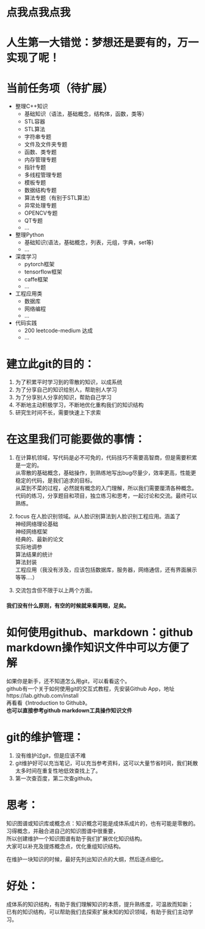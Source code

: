 # 点我点我点我
# 人生第一大错觉：梦想还是要有的，万一实现了呢！  
# 当前任务项（待扩展）    
- 整理C++知识  
  - 基础知识（语法，基础概念，结构体，函数，类等）    
  - STL容器  
  - STL算法  
  - 字符串专题  
  - 文件及文件夹专题  
  - 函数、类专题  
  - 内存管理专题  
  - 指针专题  
  - 多线程管理专题  
  - 模板专题  
  - 数据结构专题  
  - 算法专题（有别于STL算法）  
  - 异常处理专题  
  - OPENCV专题  
  - QT专题  
  - ...
- 整理Python  
  - 基础知识(语法，基础概念，列表，元组，字典，set等)
  - ...
- 深度学习  
  - pytorch框架  
  - tensorflow框架  
  - caffe框架  
  - ...
- 工程应用类  
  - 数据库  
  - 网络编程  
  - ...
- 代码实践  
  - 200 leetcode-medium 达成  
  - ...   
# 建立此git的目的：
1. 为了积累平时学习到的零散的知识，以成系统  
2. 为了分享自己的知识给别人，帮助别人学习  
3. 为了分享别人分享的知识，帮助自己学习  
4. 不断地主动积极学习，不断地优化重构我们的知识结构  
5. 研究生时间不长，需要快速上下求索  

# 在这里我们可能要做的事情：
1. 在计算机领域，写代码是必不可免的，代码技巧不需要高智商，但是需要积累是一定的。  
从零散的基础概念，基础操作，到熟练地写出bug尽量少，效率更高，性能更稳定的代码，是我们追求的目标。  
从菜到不菜的过程，必然就有概念的入门理解，所以我们需要厘清各种概念。  
代码的练习，分享题目和项目，独立练习和思考，一起讨论和交流。最终可以熟练。  

2. focus 在人脸识别领域。从人脸识别算法到人脸识别工程应用。涵盖了  
神经网络理论基础  
神经网络框架  
经典的、最新的论文  
实际地调参  
算法结果的统计  
算法封装  
工程应用（我没有涉及，应该包括数据库，服务器，网络通信，还有界面展示等等....）  

3. 交流包含但不限于以上两个方面。  

#### 我们没有什么原则，有空的时候就来看两眼，足矣。  

# 如何使用github、markdown：github markdown操作知识文件中可以方便了解  
如果你是新手，还不知道怎么用git，可以看看这个。  
github有一个关于如何使用git的交互式教程，先安装Github App，地址https://lab.github.com/install  
再看看《Introduction to Github》。  
**也可以直接参考github markdown工具操作知识文件**  

# git的维护管理：
1. 没有维护过git，但是应该不难  
2. git维护好可以充当笔记，可以充当参考资料，这可以大量节省时间，我们耗散太多时间在重复性地低效查找上了。  
3. 第一次查百度，第二次查github。  

# 思考：
知识图谱或知识库或概念点：知识概念可能是成体系成片的，也有可能是零散的。习得概念，并融合进自己的知识图谱中很重要，  
所以创建维护一个知识图谱有助于我们扩展优化知识结构。  
大家可以补充及提炼概念点，优化重组知识结构。  

在维护一块知识的时候，最好先列出知识点的大纲，然后逐点细化。  

# 好处：
成体系的知识结构，有助于我们理解知识的本质，提升熟练度，可温故而知新；  
已有的知识结构，可以帮助我们去探索扩展未知的知识领域，有助于我们主动学习。  

